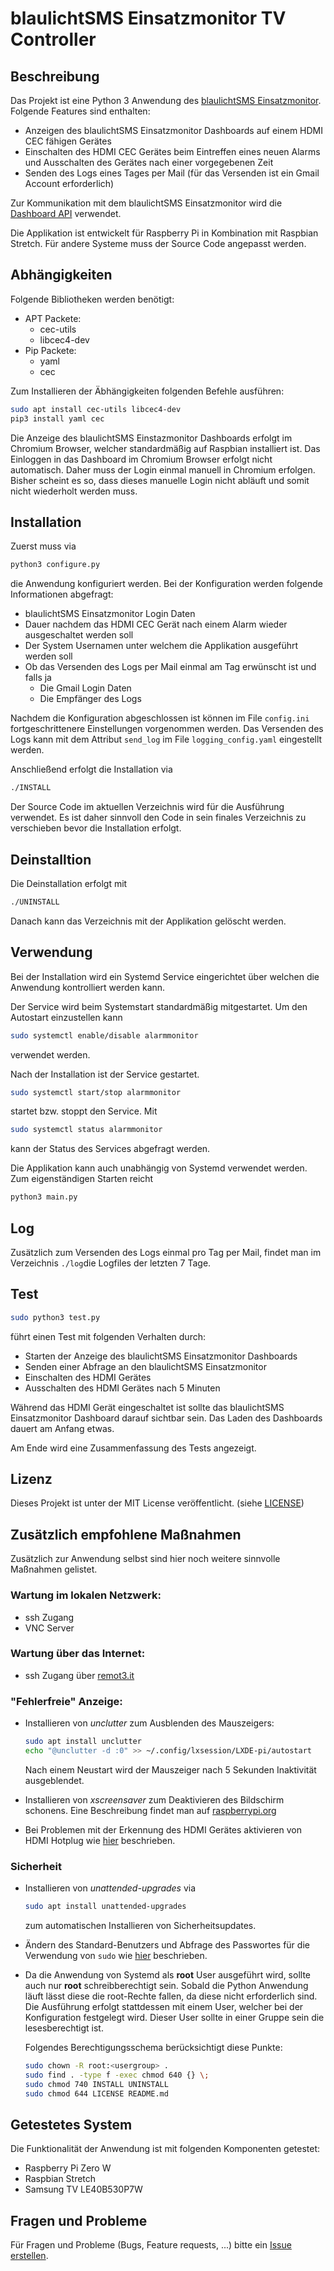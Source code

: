 
# blaulichtSMS Einsatzmonitor TV Controller

## Beschreibung
Das Projekt ist eine Python 3 Anwendung des [blaulichtSMS Einsatzmonitor](https://blaulichtsms.net/einsatz-monitor/). Folgende Features sind enthalten:

* Anzeigen des blaulichtSMS Einsatzmonitor Dashboards auf einem HDMI CEC fähigen Gerätes
* Einschalten des HDMI CEC Gerätes beim Eintreffen eines neuen Alarms und Ausschalten des Gerätes nach einer vorgegebenen Zeit
* Senden des Logs eines Tages per Mail (für das Versenden ist ein Gmail Account erforderlich)

Zur Kommunikation mit dem blaulichtSMS Einsatzmonitor wird die [Dashboard API](https://github.com/blaulichtSMS/docs/blob/master/dashboard_api_v1.md) verwendet.

Die Applikation ist entwickelt für Raspberry Pi in Kombination mit Raspbian Stretch. Für andere Systeme muss der Source Code angepasst werden.

## Abhängigkeiten
Folgende Bibliotheken werden benötigt:
* APT Packete:
	* cec-utils
	* libcec4-dev
* Pip Packete:
	* yaml
	* cec

Zum Installieren der Äbhängigkeiten folgenden Befehle ausführen:
```bash
sudo apt install cec-utils libcec4-dev
pip3 install yaml cec
```

Die Anzeige des blaulichtSMS Einstazmonitor Dashboards erfolgt im Chromium Browser, welcher standardmäßig auf Raspbian installiert ist. Das Einloggen in das Dashboard im Chromium Browser erfolgt nicht automatisch. Daher muss der Login einmal manuell in Chromium erfolgen. Bisher scheint es so, dass dieses manuelle Login nicht abläuft und somit nicht wiederholt werden muss.

## Installation
Zuerst muss via

```bash
python3 configure.py
```

die Anwendung konfiguriert werden. Bei der Konfiguration werden folgende Informationen abgefragt:

* blaulichtSMS Einsatzmonitor Login Daten
* Dauer nachdem das HDMI CEC Gerät nach einem Alarm wieder ausgeschaltet werden soll
* Der System Usernamen unter welchem die Applikation ausgeführt werden soll
* Ob das Versenden des Logs per Mail einmal am Tag erwünscht ist und falls ja
	* Die Gmail Login Daten
	* Die Empfänger des Logs

Nachdem die Konfiguration abgeschlossen ist können im File `config.ini` fortgeschrittenere Einstellungen vorgenommen werden. Das Versenden des Logs kann mit dem Attribut `send_log` im File `logging_config.yaml` eingestellt werden.

Anschließend erfolgt die Installation via

```bash
./INSTALL
```

Der Source Code im aktuellen Verzeichnis wird für die Ausführung verwendet. Es ist daher sinnvoll den Code in sein finales Verzeichnis zu verschieben bevor die Installation erfolgt.

## Deinstalltion
Die Deinstallation erfolgt mit
```bash
./UNINSTALL
```
Danach kann das Verzeichnis mit der Applikation gelöscht werden.

## Verwendung
Bei der Installation wird ein Systemd Service eingerichtet über welchen die Anwendung kontrolliert werden kann.

Der Service wird beim Systemstart standardmäßig mitgestartet. Um den Autostart einzustellen kann
```bash
sudo systemctl enable/disable alarmmonitor
```
verwendet werden.

Nach der Installation ist der Service gestartet.
```bash
sudo systemctl start/stop alarmmonitor
```
startet bzw. stoppt den Service. Mit
```bash
sudo systemctl status alarmmonitor
```
kann der Status des Services abgefragt werden.

Die Applikation kann auch unabhängig von Systemd verwendet werden. Zum eigenständigen Starten reicht
```bash
python3 main.py
```

## Log
Zusätzlich zum Versenden des Logs einmal pro Tag per Mail, findet man im Verzeichnis `./log`die Logfiles der letzten 7 Tage.

## Test
```bash
sudo python3 test.py
```

führt einen Test mit folgenden Verhalten durch:

* Starten der Anzeige des blaulichtSMS Einsatzmonitor Dashboards
* Senden einer Abfrage an den blaulichtSMS Einsatzmonitor
* Einschalten des HDMI Gerätes
* Ausschalten des HDMI Gerätes nach 5 Minuten

Während das HDMI Gerät eingeschaltet ist sollte das blaulichtSMS Einsatzmonitor Dashboard darauf sichtbar sein. Das Laden des Dashboards dauert am Anfang etwas.

Am Ende wird eine Zusammenfassung des Tests angezeigt.

## Lizenz
Dieses Projekt ist unter der MIT License veröffentlicht. (siehe [LICENSE](LICENSE))

## Zusätzlich empfohlene Maßnahmen
Zusätzlich zur Anwendung selbst sind hier noch weitere sinnvolle Maßnahmen gelistet.

### Wartung im lokalen Netzwerk:
* ssh Zugang
* VNC Server

### Wartung über das Internet:
* ssh Zugang über [remot3.it](https://www.remot3.it/web/index.html)

### "Fehlerfreie" Anzeige:
* Installieren von *unclutter* zum Ausblenden des Mauszeigers:
  ```bash
  sudo apt install unclutter
  echo "@unclutter -d :0" >> ~/.config/lxsession/LXDE-pi/autostart
  ```

  Nach einem Neustart wird der Mauszeiger nach 5 Sekunden Inaktivität ausgeblendet.
* Installieren von *xscreensaver* zum Deaktivieren des Bildschirm schonens. Eine Beschreibung findet man auf [raspberrypi.org](https://www.raspberrypi.org/documentation/configuration/screensaver.md)
* Bei Problemen mit der Erkennung des HDMI Gerätes aktivieren von HDMI Hotplug wie [hier](https://github.com/Pulse-Eight/libcec#raspberry-pi) beschrieben.

### Sicherheit
* Installieren von *unattended-upgrades* via

  ```bash
  sudo apt install unattended-upgrades
  ```

  zum automatischen Installieren von Sicherheitsupdates.
* Ändern des Standard-Benutzers und Abfrage des Passwortes für die Verwendung von `sudo` wie [hier](https://www.raspberrypi.org/documentation/configuration/security.md) beschrieben.
* Da die Anwendung von Systemd als **root** User ausgeführt wird, sollte auch nur **root** schreibberechtigt sein. Sobald die Python Anwendung läuft lässt diese die root-Rechte fallen, da diese nicht erforderlich sind. Die Ausführung erfolgt stattdessen mit einem User, welcher bei der Konfiguration festgelegt wird. Dieser User sollte in einer Gruppe sein die lesesberechtigt ist.

  Folgendes Berechtigungsschema berücksichtigt diese Punkte:
  ```bash
  sudo chown -R root:<usergroup> .
  sudo find . -type f -exec chmod 640 {} \;
  sudo chmod 740 INSTALL UNINSTALL
  sudo chmod 644 LICENSE README.md
  ```

## Getestetes System
Die Funktionalität der Anwendung ist mit folgenden Komponenten getestet:
* Raspberry Pi Zero W
* Raspbian Stretch
* Samsung TV LE40B530P7W

## Fragen und Probleme
Für Fragen und Probleme (Bugs, Feature requests, ...) bitte ein [Issue erstellen](https://github.com/stg93/blaulichtsms_einsatzmonitor_tv_controller/issues/new).
